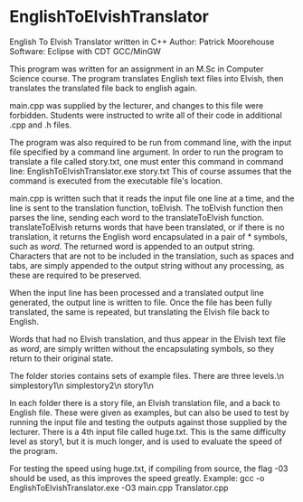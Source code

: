EnglishToElvishTranslator
=========================

English To Elvish Translator written in C++
Author: Patrick Moorehouse
Software: Eclipse with CDT
          GCC/MinGW

This program was written for an assignment in an M.Sc in Computer Science course.
The program translates English text files into Elvish, then translates the translated file
back to english again.

main.cpp was supplied by the lecturer, and changes to this file were forbidden. Students
were instructed to write all of their code in additional .cpp and .h files.

The program was also required to be run from command line, with the input file specified by a command line argument.
In order to run the program to translate a file called story.txt, one must enter this command in command line:
    EnglishToElvishTranslator.exe story.txt
This of course assumes that the command is executed from the executable file's location.

main.cpp is written such that it reads the input file one line at a time, and the line is sent to the translation
function, toElvish. The toElvish function then parses the line, sending each word to the translateToElvish function.
translateToElvish returns words that have been translated, or if there is no translation, it returns the English word
encapsulated in a pair of * symbols, such as *word*. The returned word is appended to an output string.
Characters that are not to be included in the translation, such as spaces and tabs, are simply appended to the
output string without any processing, as these are required to be preserved.

When the input line has been processed and a translated output line generated, the output line is written to file.
Once the file has been fully translated, the same is repeated, but translating the Elvish file back to English.

Words that had no Elvish translation, and thus appear in the Elvish text file as *word*, are simply written without
the encapsulating symbols, so they return to their original state.

The folder stories contains sets of example files. There are three levels.\n
  simplestory1\n
  simplestory2\n
  story1\n
  
In each folder there is a story file, an Elvish translation file, and a back to English file. These were given as
examples, but can also be used to test by running the input file and testing the outputs against those supplied by
the lecturer.
There is a 4th input file called huge.txt. This is the same difficulty level as story1, but it is much longer,
and is used to evaluate the speed of the program.

For testing the speed using huge.txt, if compiling from source, the flag -03 should be used, as this improves the
speed greatly. Example:
  gcc -o EnglishToElvishTranslator.exe -O3 main.cpp Translator.cpp

